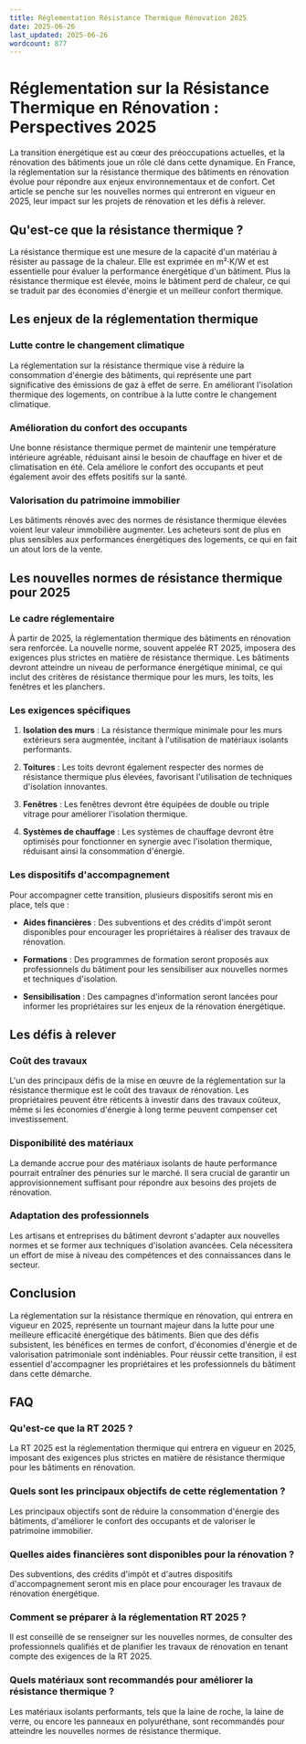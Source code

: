 ```yaml
---
title: Réglementation Résistance Thermique Rénovation 2025
date: 2025-06-26
last_updated: 2025-06-26
wordcount: 877
---
```


# Réglementation sur la Résistance Thermique en Rénovation : Perspectives 2025

La transition énergétique est au cœur des préoccupations actuelles, et la rénovation des bâtiments joue un rôle clé dans cette dynamique. En France, la réglementation sur la résistance thermique des bâtiments en rénovation évolue pour répondre aux enjeux environnementaux et de confort. Cet article se penche sur les nouvelles normes qui entreront en vigueur en 2025, leur impact sur les projets de rénovation et les défis à relever.

## Qu'est-ce que la résistance thermique ?

La résistance thermique est une mesure de la capacité d'un matériau à résister au passage de la chaleur. Elle est exprimée en m²·K/W et est essentielle pour évaluer la performance énergétique d'un bâtiment. Plus la résistance thermique est élevée, moins le bâtiment perd de chaleur, ce qui se traduit par des économies d'énergie et un meilleur confort thermique.

## Les enjeux de la réglementation thermique

### Lutte contre le changement climatique

La réglementation sur la résistance thermique vise à réduire la consommation d'énergie des bâtiments, qui représente une part significative des émissions de gaz à effet de serre. En améliorant l'isolation thermique des logements, on contribue à la lutte contre le changement climatique.

### Amélioration du confort des occupants

Une bonne résistance thermique permet de maintenir une température intérieure agréable, réduisant ainsi le besoin de chauffage en hiver et de climatisation en été. Cela améliore le confort des occupants et peut également avoir des effets positifs sur la santé.

### Valorisation du patrimoine immobilier

Les bâtiments rénovés avec des normes de résistance thermique élevées voient leur valeur immobilière augmenter. Les acheteurs sont de plus en plus sensibles aux performances énergétiques des logements, ce qui en fait un atout lors de la vente.

## Les nouvelles normes de résistance thermique pour 2025

### Le cadre réglementaire

À partir de 2025, la réglementation thermique des bâtiments en rénovation sera renforcée. La nouvelle norme, souvent appelée RT 2025, imposera des exigences plus strictes en matière de résistance thermique. Les bâtiments devront atteindre un niveau de performance énergétique minimal, ce qui inclut des critères de résistance thermique pour les murs, les toits, les fenêtres et les planchers.

### Les exigences spécifiques

1. **Isolation des murs** : La résistance thermique minimale pour les murs extérieurs sera augmentée, incitant à l'utilisation de matériaux isolants performants.
   
2. **Toitures** : Les toits devront également respecter des normes de résistance thermique plus élevées, favorisant l'utilisation de techniques d'isolation innovantes.

3. **Fenêtres** : Les fenêtres devront être équipées de double ou triple vitrage pour améliorer l'isolation thermique.

4. **Systèmes de chauffage** : Les systèmes de chauffage devront être optimisés pour fonctionner en synergie avec l'isolation thermique, réduisant ainsi la consommation d'énergie.

### Les dispositifs d'accompagnement

Pour accompagner cette transition, plusieurs dispositifs seront mis en place, tels que :

- **Aides financières** : Des subventions et des crédits d'impôt seront disponibles pour encourager les propriétaires à réaliser des travaux de rénovation.
  
- **Formations** : Des programmes de formation seront proposés aux professionnels du bâtiment pour les sensibiliser aux nouvelles normes et techniques d'isolation.

- **Sensibilisation** : Des campagnes d'information seront lancées pour informer les propriétaires sur les enjeux de la rénovation énergétique.

## Les défis à relever

### Coût des travaux

L'un des principaux défis de la mise en œuvre de la réglementation sur la résistance thermique est le coût des travaux de rénovation. Les propriétaires peuvent être réticents à investir dans des travaux coûteux, même si les économies d'énergie à long terme peuvent compenser cet investissement.

### Disponibilité des matériaux

La demande accrue pour des matériaux isolants de haute performance pourrait entraîner des pénuries sur le marché. Il sera crucial de garantir un approvisionnement suffisant pour répondre aux besoins des projets de rénovation.

### Adaptation des professionnels

Les artisans et entreprises du bâtiment devront s'adapter aux nouvelles normes et se former aux techniques d'isolation avancées. Cela nécessitera un effort de mise à niveau des compétences et des connaissances dans le secteur.

## Conclusion

La réglementation sur la résistance thermique en rénovation, qui entrera en vigueur en 2025, représente un tournant majeur dans la lutte pour une meilleure efficacité énergétique des bâtiments. Bien que des défis subsistent, les bénéfices en termes de confort, d'économies d'énergie et de valorisation patrimoniale sont indéniables. Pour réussir cette transition, il est essentiel d'accompagner les propriétaires et les professionnels du bâtiment dans cette démarche.

## FAQ

### Qu'est-ce que la RT 2025 ?

La RT 2025 est la réglementation thermique qui entrera en vigueur en 2025, imposant des exigences plus strictes en matière de résistance thermique pour les bâtiments en rénovation.

### Quels sont les principaux objectifs de cette réglementation ?

Les principaux objectifs sont de réduire la consommation d'énergie des bâtiments, d'améliorer le confort des occupants et de valoriser le patrimoine immobilier.

### Quelles aides financières sont disponibles pour la rénovation ?

Des subventions, des crédits d'impôt et d'autres dispositifs d'accompagnement seront mis en place pour encourager les travaux de rénovation énergétique.

### Comment se préparer à la réglementation RT 2025 ?

Il est conseillé de se renseigner sur les nouvelles normes, de consulter des professionnels qualifiés et de planifier les travaux de rénovation en tenant compte des exigences de la RT 2025.

### Quels matériaux sont recommandés pour améliorer la résistance thermique ?

Les matériaux isolants performants, tels que la laine de roche, la laine de verre, ou encore les panneaux en polyuréthane, sont recommandés pour atteindre les nouvelles normes de résistance thermique.